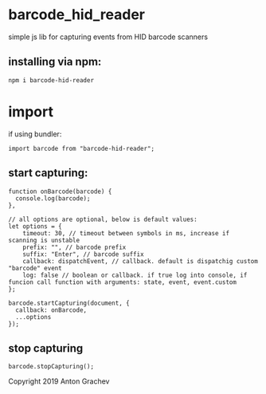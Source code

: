 # barcode_hid_reader
simple js lib for capturing events from HID barcode scanners

## installing via npm:

```
npm i barcode-hid-reader
```

# import

if using bundler:

```
import barcode from "barcode-hid-reader";
```

## start capturing:

```
function onBarcode(barcode) {
  console.log(barcode);
},

// all options are optional, below is default values:
let options = {
    timeout: 30, // timeout between symbols in ms, increase if scanning is unstable
    prefix: "", // barcode prefix
    suffix: "Enter", // barcode suffix
    callback: dispatchEvent, // callback. default is dispatchig custom "barcode" event
    log: false // boolean or callback. if true log into console, if funcion call function with arguments: state, event, event.custom
};

barcode.startCapturing(document, {
  callback: onBarcode,
  ...options
});
```

## stop capturing

```
barcode.stopCapturing();
```



Copyright 2019 Anton Grachev